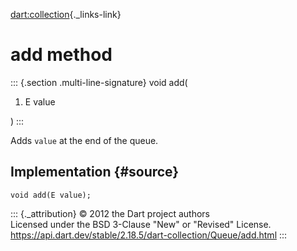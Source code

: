 [dart:collection](../../dart-collection/dart-collection-library){._links-link}

add method
==========

::: {.section .multi-line-signature}
void add(

1.  E value

)
:::

Adds `value` at the end of the queue.

Implementation {#source}
--------------

``` {.language-dart data-language="dart"}
void add(E value);
```

::: {._attribution}
© 2012 the Dart project authors\
Licensed under the BSD 3-Clause \"New\" or \"Revised\" License.\
<https://api.dart.dev/stable/2.18.5/dart-collection/Queue/add.html>
:::
